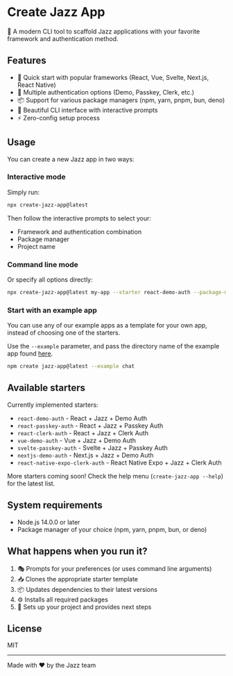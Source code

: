 # Create Jazz App

🎷 A modern CLI tool to scaffold Jazz applications with your favorite framework and authentication method.

## Features

- 🚀 Quick start with popular frameworks (React, Vue, Svelte, Next.js, React Native)
- 🔐 Multiple authentication options (Demo, Passkey, Clerk, etc.)
- 📦 Support for various package managers (npm, yarn, pnpm, bun, deno)
- 💅 Beautiful CLI interface with interactive prompts
- ⚡️ Zero-config setup process

## Usage

You can create a new Jazz app in two ways:

### Interactive mode

Simply run:
```bash
npx create-jazz-app@latest
```

Then follow the interactive prompts to select your:
- Framework and authentication combination
- Package manager
- Project name

### Command line mode

Or specify all options directly:

```bash
npx create-jazz-app@latest my-app --starter react-demo-auth --package-manager npm
```

### Start with an example app

You can use any of our example apps as a template for your own app, instead of choosing one of the starters.

Use the `--example` parameter, and pass
the directory name of the example app found [here](https://github.com/garden-co/jazz/tree/main/examples).

```bash
npm create jazz-app@latest --example chat
```

## Available starters

Currently implemented starters:

- `react-demo-auth` - React + Jazz + Demo Auth
- `react-passkey-auth` - React + Jazz + Passkey Auth
- `react-clerk-auth` - React + Jazz + Clerk Auth
- `vue-demo-auth` - Vue + Jazz + Demo Auth
- `svelte-passkey-auth` - Svelte + Jazz + Passkey Auth
- `nextjs-demo-auth` - Next.js + Jazz + Demo Auth
- `react-native-expo-clerk-auth` - React Native Expo + Jazz + Clerk Auth

More starters coming soon! Check the help menu (`create-jazz-app --help`) for the latest list.

## System requirements

- Node.js 14.0.0 or later
- Package manager of your choice (npm, yarn, pnpm, bun, or deno)

## What happens when you run it?

1. 🎭 Prompts for your preferences (or uses command line arguments)
2. 📥 Clones the appropriate starter template
3. 📦 Updates dependencies to their latest versions
4. ⚙️ Installs all required packages
5. 🎉 Sets up your project and provides next steps

## License

MIT

---

Made with ♥️ by the Jazz team
